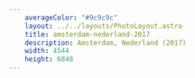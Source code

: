 ```yaml
---
    averageColor: "#9c9c9c"
    layout: ../../layouts/PhotoLayout.astro
    title: amsterdam-nederland-2017
    description: Amsterdam, Nederland (2017)
    width: 4544
    height: 6848
---
```

